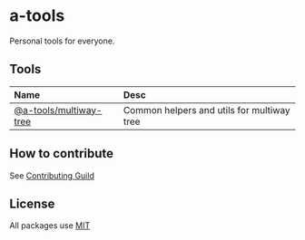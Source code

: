 # a-tools

Personal tools for everyone.

## Tools

| **Name**                                                                    | **Desc**                                   |
| :-------------------------------------------------------------------------- | :----------------------------------------- |
| [@a-tools/multiway-tree](https://xyy94813.github.io/a-tools/multiway-tree/) | Common helpers and utils for multiway tree |

## How to contribute

See [Contributing Guild](./Contributing.md)

## License

All packages use [MIT](./LICENSE)
